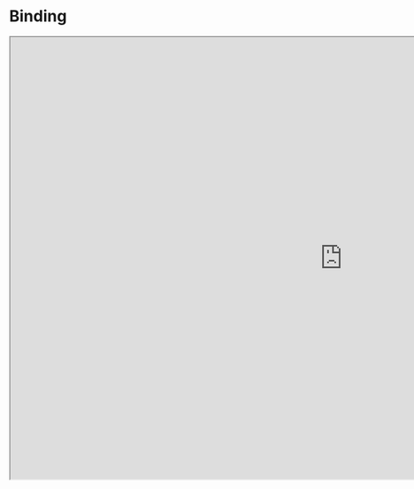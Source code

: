 # Binding


<iframe id="inlineFrameExample"
    title="Inline Frame Example"
    width="1200"
    height="800"
    src="https://mohan-chinnappan-n2.github.io/2019/ea/ea-binding.html">
</iframe>
